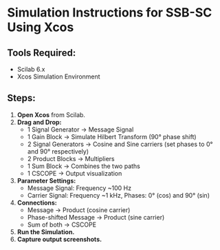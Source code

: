 # Simulation Instructions for SSB-SC Using Xcos

## Tools Required:
- Scilab 6.x
- Xcos Simulation Environment

## Steps:
1. **Open Xcos** from Scilab.
2. **Drag and Drop:**
   - 1 Signal Generator → Message Signal
   - 1 Gain Block → Simulate Hilbert Transform (90° phase shift)
   - 2 Signal Generators → Cosine and Sine carriers (set phases to 0° and 90° respectively)
   - 2 Product Blocks → Multipliers
   - 1 Sum Block → Combines the two paths
   - 1 CSCOPE → Output visualization
3. **Parameter Settings:**
   - Message Signal: Frequency ~100 Hz
   - Carrier Signal: Frequency ~1 kHz, Phases: 0° (cos) and 90° (sin)
4. **Connections:**
   - Message → Product (cosine carrier)
   - Phase-shifted Message → Product (sine carrier)
   - Sum of both → CSCOPE
5. **Run the Simulation.**
6. **Capture output screenshots.**

